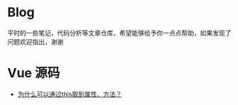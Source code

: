 # Blog
<p>平时的一些笔记，代码分析等文章仓库，希望能够给予你一点点帮助，如果发现了问题欢迎指出，谢谢</p>

# Vue 源码
  - [为什么可以通过this取到属性、方法？](https://github.com/XiaoDaoGitHub/blog/issues/1)